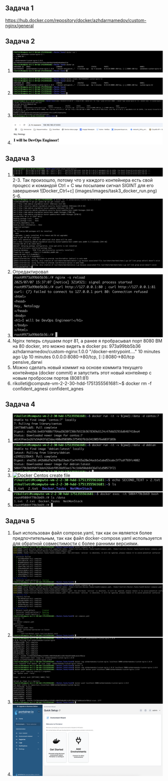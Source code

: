 ## Задача 1
https://hub.docker.com/repository/docker/azhdarmamedov/custom-nginx/general

## Задача 2
1. ![Run Image](images/task2_docker_run.png)

2. ![Rename Image](images/task2_docker_rename.png)

3. ![Final command](images/task2_final_command.png)

4. ![Output screenshot](images/task2_output.png)

## Задача 3
1. ![Docker attach](images/task3_attach.png)
2-3. Так произошло, потому что у каждого контейнера есть свой процесс и командой Ctrl + C мы посылаем сигнал SIGINT для его завершения
![Docker_Ctrl+c] (images/images/task3_docker_run.png)
5-6. ![Docker IT and nano install](images/task3_docker_install_nano.png)
7. Отредактировал
8. ![Docker reload nginx](images/task3_change_ports.png)
10. Nginx теперь слушаем порт 81, а ранее я пробрасывал порт 8080 ВМ на 80 docker, это можно видеть в docker ps:
973a99bb5b36   azhdarmamedov/custom-nginx:1.0.0   "/docker-entrypoint.…"   10 minutes ago   Up 10 minutes   0.0.0.0:8080->80/tcp, [::]:8080->80/tcp   pensive_darwi
11. Можно сделать новый коммит на основе коммита текущего контейнера (docker commit) и запустить этот новый контейнер с новым пробросом портов (8081:81)
12. rikolleti@compute-vm-2-2-30-hdd-1751355561681:~$ docker rm -f confident_agnesi
confident_agnes

## Задача 4
1. ![Docker Centos](images/task4_centos.png)
2. ![Docker Debian](images/task4_debian.png)
3. ![Docker Centos create file](task4_centos_create_file.png)
4. ![Host Create second file](images/task4_create_second_file.png)
5. ![Docker Debian list files](images/task4_list_files_debian.png)

## Задача 5
1. Был использован файл compose.yaml, так как он является более предпочтительным, так как файл docker-compose.yaml используется для обратной совместимости с более ранними версиями.
![Docker Compose Up](images/task5_docker_compose_up.png)
2. ![Docker Compose Both Files](images/task5_docker_compose_both_files.png)
3. ![Docker Compose Local Registry](images/task5_docker_compose_local_registry.png)
4. ![Docker Portainer](images/task5_portainer.png)